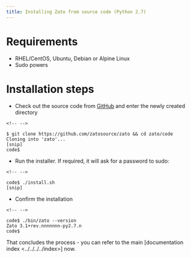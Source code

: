 ```yaml
---
title: Installing Zato from source code (Python 2.7)
---
```


Requirements
============

-   RHEL/CentOS, Ubuntu, Debian or Alpine Linux
-   Sudo powers

Installation steps
==================

-   Check out the source code from [GitHub](https://github.com/zatosource/) and enter the newly created directory

```{=html}
<!-- -->
```
    $ git clone https://github.com/zatosource/zato && cd zato/code
    Cloning into 'zato'...
    [snip]
    code$

-   Run the installer. If required, it will ask for a password to sudo:

```{=html}
<!-- -->
```
    code$ ./install.sh
    [snip]

-   Confirm the installation

```{=html}
<!-- -->
```
    code$ ./bin/zato --version
    Zato 3.1+rev.nnnnnnn-py2.7.n
    code$

That concludes the process - you can refer to the main
[documentation index \<../../../../index\>]
now.
